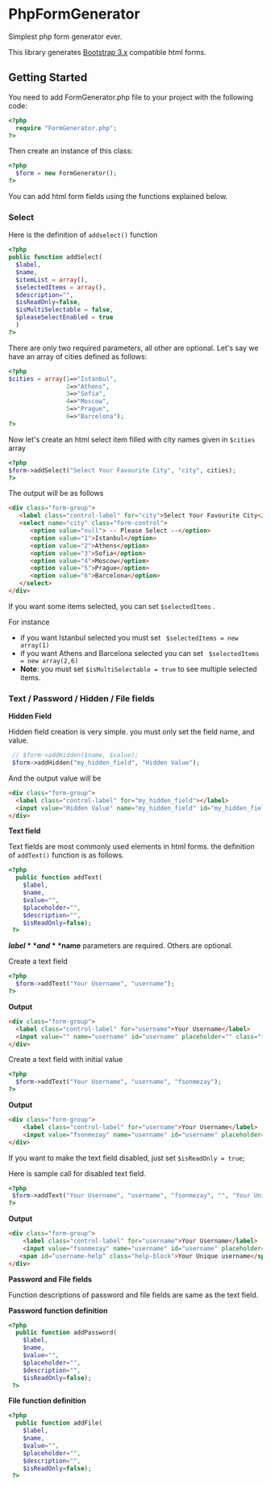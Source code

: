 # PhpFormGenerator

Simplest php form generator ever.

This library generates [Bootstrap 3.x](http://getbootstrap.com/)  compatible html forms.

## Getting Started

You need to add FormGenerator.php file to your project with the following code:
```php
<?php
  require "FormGenerator.php";
?>
```

Then create an instance of this class:
```php
<?php
  $form = new FormGenerator();
?>
```

You can add html form fields using the functions explained below.

### Select

Here is the definition of `addselect()` function

```php
<?php
public function addSelect(
  $label,
  $name,
  $itemList = array(),
  $selectedItems = array(),  
  $description="",
  $isReadOnly=false,
  $isMultiSelectable = false,
  $pleaseSelectEnabled = true
  )
?>
```

There are only two required parameters, all other are optional. Let's say we have an array of cities defined as follows:

```php
<?php
$cities = array(1=>"Istanbul",
                2=>"Athens",
                3=>"Sofia",
                4=>"Moscow",
                5=>"Prague",
                6=>"Barcelona");
?>
```

Now let's create an html select item filled with city names given in `$cities` array

```php
<?php
$form->addSelect("Select Your Favourite City", "city", cities);
?>
```

The output will be as follows
```html
<div class="form-group">
   <label class="control-label" for="city">Select Your Favourite City</label>
   <select name="city" class="form-control">
      <option value="null"> -- Please Select --</option>
      <option value="1">Istanbul</option>
      <option value="2">Athens</option>
      <option value="3">Sofia</option>
      <option value="4">Moscow</option>
      <option value="5">Prague</option>
      <option value="6">Barcelona</option>
   </select>
</div>
```

If you want some items selected, you can set `$selectedItems` .

For instance
 - if you want Istanbul selected you must set ` $selectedItems = new array(1)`
 - if you want Athens and Barcelona selected you can set ` $selectedItems = new array(2,6)`
  - **Note**: you must set `$isMultiSelectable = true` to see multiple selected items.

### Text / Password / Hidden / File fields

**Hidden Field**

Hidden field creation is very simple. you must only set the field name, and value.

```php
 // $form->addHidden($name, $value);
 $form->addHidden("my_hidden_field", "Hidden Value");
```

And the output value will be

```html
<div class="form-group">
  <label class="control-label" for="my_hidden_field"></label>
  <input value="Hidden Value" name="my_hidden_field" id="my_hidden_field" placeholder="" class="form-control" aria-describedby="my_hidden_field-help" type="hidden">
</div>
```

**Text field**

Text fields are most commonly used elements in html forms. the definition of `addText()` function is as follows.

```php
<?php
  public function addText(
    $label,
    $name,
    $value="",
    $placeholder="",
    $description="",
    $isReadOnly=false);
 ?>
 ```

 **$label** and **$name** parameters are required. Others are optional.

Create a text field

```php
<?php
  $form->addText("Your Username", "username");
?>
```

**Output**
```html
<div class="form-group">
  <label class="control-label" for="username">Your Username</label>
  <input value="" name="username" id="username" placeholder="" class="form-control" aria-describedby="username-help" type="text">
</div>
```

Create a text field with initial value

```php
<?php
  $form->addText("Your Username", "username", "fsonmezay");
?>
```

**Output**
```html
<div class="form-group">
    <label class="control-label" for="username">Your Username</label>
    <input value="fsonmezay" name="username" id="username" placeholder="" class="form-control" aria-describedby="username-help" type="text">
</div>
```


 If you want to make the text field disabled, just set `$isReadOnly = true`;

 Here is sample call for disabled text field.

 ```php
 <?php
  $form->addText("Your Username", "username", "fsonmezay", "", "Your Unique username", true);
 ?>
 ```

 **Output**
 ```html
 <div class="form-group">
     <label class="control-label" for="username">Your Username</label>
     <input value="fsonmezay" name="username" id="username" placeholder="" class="form-control" disabled="" aria-describedby="username-help" type="text" />
   	<span id="username-help" class="help-block">Your Unique username</span>
 </div>
 ```

 **Password and File fields**

 Function descriptions of password and file fields are same as the text field.

 **Password function definition**

 ```php
 <?php
   public function addPassword(
     $label,
     $name,
     $value="",
     $placeholder="",
     $description="",
     $isReadOnly=false);
  ?>
  ```

  **File function definition**

  ```php
  <?php
    public function addFile(
      $label,
      $name,
      $value="",
      $placeholder="",
      $description="",
      $isReadOnly=false);
   ?>
   ```
